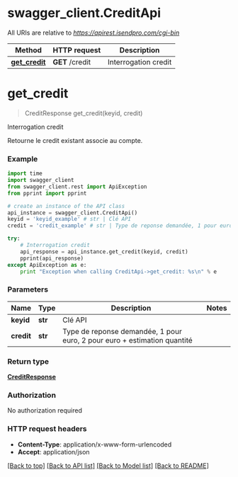 # swagger_client.CreditApi

All URIs are relative to *https://apirest.isendpro.com/cgi-bin*

Method | HTTP request | Description
------------- | ------------- | -------------
[**get_credit**](CreditApi.md#get_credit) | **GET** /credit | Interrogation credit


# **get_credit**
> CreditResponse get_credit(keyid, credit)

Interrogation credit

Retourne le credit existant associe au compte. 

### Example 
```python
import time
import swagger_client
from swagger_client.rest import ApiException
from pprint import pprint

# create an instance of the API class
api_instance = swagger_client.CreditApi()
keyid = 'keyid_example' # str | Clé API
credit = 'credit_example' # str | Type de reponse demandée, 1 pour euro, 2 pour euro + estimation quantité

try: 
    # Interrogation credit
    api_response = api_instance.get_credit(keyid, credit)
    pprint(api_response)
except ApiException as e:
    print "Exception when calling CreditApi->get_credit: %s\n" % e
```

### Parameters

Name | Type | Description  | Notes
------------- | ------------- | ------------- | -------------
 **keyid** | **str**| Clé API | 
 **credit** | **str**| Type de reponse demandée, 1 pour euro, 2 pour euro + estimation quantité | 

### Return type

[**CreditResponse**](CreditResponse.md)

### Authorization

No authorization required

### HTTP request headers

 - **Content-Type**: application/x-www-form-urlencoded
 - **Accept**: application/json

[[Back to top]](#) [[Back to API list]](../README.md#documentation-for-api-endpoints) [[Back to Model list]](../README.md#documentation-for-models) [[Back to README]](../README.md)

